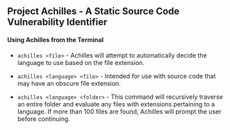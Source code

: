 ## Project Achilles - A Static Source Code Vulnerability Identifier

#### Using Achilles from the Terminal
* `achilles <file>` - Achilles will attempt to automatically decide the language to use based on the file extension. 

* `achilles <language> <file>` - Intended for use with source code that may have an obscure file extension.

* `achilles <language> <folder>` - This command will recursively traverse an entire folder and evaluate any files
 with extensions pertaining to a language. If more than 100 files are found, Achilles will prompt the user before
 continuing.
